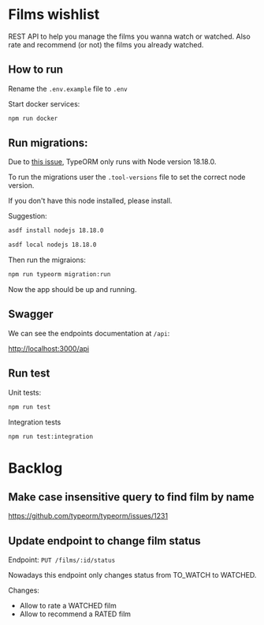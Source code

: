 # Films wishlist

REST API to help you manage the films you wanna watch or watched. Also rate and recommend (or not) the films you already watched.

## How to run

Rename the `.env.example` file to `.env`

Start docker services:

```sh
npm run docker
```

## Run migrations:

Due to [this issue](https://github.com/typeorm/typeorm/issues/10537), TypeORM only runs with Node version 18.18.0.

To run the migrations user the `.tool-versions` file to set the correct node version.

If you don't have this node installed, please install.

Suggestion:

```sh
asdf install nodejs 18.18.0
```

```sh
asdf local nodejs 18.18.0
```

Then run the migraions:

```sh
npm run typeorm migration:run
```

Now the app should be up and running.

## Swagger

We can see the endpoints documentation at `/api`:

[http://localhost:3000/api](http://localhost:3000/api)

## Run test

Unit tests:

```sh
npm run test
```

Integration tests

```sh
npm run test:integration
```

# Backlog

## Make case insensitive query to find film by name

https://github.com/typeorm/typeorm/issues/1231


## Update endpoint to change film status

Endpoint: `PUT /films/:id/status`

Nowadays this endpoint only changes status from TO_WATCH to WATCHED. 

Changes:
- Allow to rate a WATCHED film
- Allow to recommend a RATED film